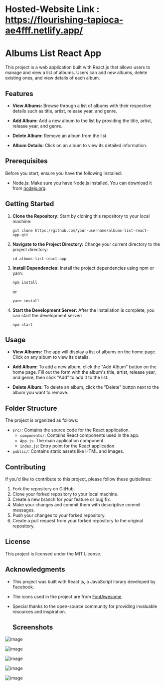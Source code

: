 # Hosted-Website Link : https://flourishing-tapioca-ae4fff.netlify.app/

# Albums List React App

This project is a web application built with React.js that allows users to manage and view a list of albums. Users can add new albums, delete existing ones, and view details of each album.

## Features

- **View Albums:** Browse through a list of albums with their respective details such as title, artist, release year, and genre.

- **Add Album:** Add a new album to the list by providing the title, artist, release year, and genre.

- **Delete Album:** Remove an album from the list.

- **Album Details:** Click on an album to view its detailed information.

## Prerequisites

Before you start, ensure you have the following installed:

- Node.js: Make sure you have Node.js installed. You can download it from [nodejs.org](https://nodejs.org/).

## Getting Started

1. **Clone the Repository:** Start by cloning this repository to your local machine:

   ```shell
   git clone https://github.com/your-username/albums-list-react-app.git
   ```

2. **Navigate to the Project Directory:** Change your current directory to the project directory:

   ```shell
   cd albums-list-react-app
   ```

3. **Install Dependencies:** Install the project dependencies using npm or yarn:

   ```shell
   npm install
   ```

   or

   ```shell
   yarn install
   ```

4. **Start the Development Server:** After the installation is complete, you can start the development server:

   ```shell
   npm start
   ```


## Usage

- **View Albums:** The app will display a list of albums on the home page. Click on any album to view its details.

- **Add Album:** To add a new album, click the "Add Album" button on the home page. Fill out the form with the album's title, artist, release year, and genre, then click "Add" to add it to the list.

- **Delete Album:** To delete an album, click the "Delete" button next to the album you want to remove.

## Folder Structure

The project is organized as follows:

- `src/`: Contains the source code for the React application.
  - `components/`: Contains React components used in the app.
  - `App.js`: The main application component.
  - `index.js`: Entry point for the React application.
- `public/`: Contains static assets like HTML and images.

## Contributing

If you'd like to contribute to this project, please follow these guidelines:

1. Fork the repository on GitHub.
2. Clone your forked repository to your local machine.
3. Create a new branch for your feature or bug fix.
4. Make your changes and commit them with descriptive commit messages.
5. Push your changes to your forked repository.
6. Create a pull request from your forked repository to the original repository.

## License

This project is licensed under the MIT License.
## Acknowledgments

- This project was built with React.js, a JavaScript library developed by Facebook.
- The icons used in the project are from [FontAwesome](https://fontawesome.com/).
- Special thanks to the open-source community for providing invaluable resources and inspiration.

  ## Screenshots

![image](https://github.com/AbhijeetKrMishra2/Album-Collection-Coding-Ninjas/assets/139151966/2d6cafbc-6bbf-43a0-bb73-bb0e9b9a04b2)
  

![image](https://github.com/AbhijeetKrMishra2/Album-Collection-Coding-Ninjas/assets/139151966/befb9e9f-e067-49f8-a642-d89e900a7e6e)


![image](https://github.com/AbhijeetKrMishra2/Album-Collection-Coding-Ninjas/assets/139151966/9def92fd-3f02-432c-a463-064a20866d2a)


![image](https://github.com/AbhijeetKrMishra2/Album-Collection-Coding-Ninjas/assets/139151966/cba82292-c9ca-4205-8991-c1a953e7dccb)


![image](https://github.com/AbhijeetKrMishra2/Album-Collection-Coding-Ninjas/assets/139151966/fa3d8f2b-60be-4c4d-a147-5fa63491761f)
